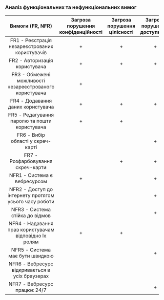 ### Аналіз функціональних та нефункціональних вимог 

| Вимоги (FR, NFR) | Загроза порушення конфіденційності | Загроза порушення цілісності | Загроза порушення доступності |
| :----:| :----: | :----: | :----: |
|FR1 - Реєстрація незареєстрованих користувачів| + | + | + |
|FR2 - Авторизація користувача| + | + | + |
|FR3 - Обмежені можливості незареєстрованого користувача| + |||
|FR4 - Додавання даних користувача| + | + | + |
|FR5 - Редагування паролю та пошти користувача| + | + ||
|FR6 - Вибір області у скреч-карті||| + |
|FR7 - Розфарбовування скреч-карти|| + | + |
|NFR1 - Система є вебресурсом| + || + |
|NFR2 - Доступ до інтернету протягом усього часу роботи||| + |
|NFR3 - Система стійка до відмов||| + |
|NFR4 - Надавання прав користувачам відповідно їх ролям| + | + ||
|NFR5 - Система має бути швидкою||| + |
|NFR6 - Вебресурс відкривається в усіх браузерах|||| + 
|NFR7 - Вебресурс працює 24/7||| + |

